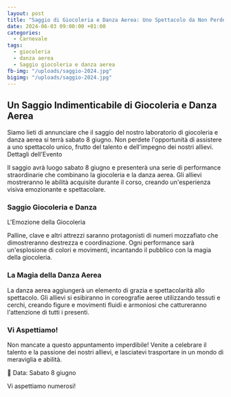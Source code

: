 ```yaml
---
layout: post
title: "Saggio di Giocoleria e Danza Aerea: Uno Spettacolo da Non Perdere"
date: 2024-06-03 09:00:00 +01:00
categories:
  - Carnevale
tags:
  - giocoleria
  - danza aerea
  - Saggio giocoleria e danza aerea
fb-img: "/uploads/saggio-2024.jpg"
bigimg: "/uploads/saggio-2024.jpg"
---
```


## Un Saggio Indimenticabile di Giocoleria e Danza Aerea

Siamo lieti di annunciare che il saggio del nostro laboratorio di giocoleria e danza aerea si terrà sabato 8 giugno. Non perdete l'opportunità di assistere a uno spettacolo unico, frutto del talento e dell'impegno dei nostri allievi.
Dettagli dell'Evento

Il saggio avrà luogo sabato 8 giugno e presenterà una serie di performance straordinarie che combinano la giocoleria e la danza aerea. Gli allievi mostreranno le abilità acquisite durante il corso, creando un'esperienza visiva emozionante e spettacolare.

### Saggio Giocoleria e Danza
L'Emozione della Giocoleria

Palline, clave e altri attrezzi saranno protagonisti di numeri mozzafiato che dimostreranno destrezza e coordinazione. Ogni performance sarà un'esplosione di colori e movimenti, incantando il pubblico con la magia della giocoleria.

### La Magia della Danza Aerea

La danza aerea aggiungerà un elemento di grazia e spettacolarità allo spettacolo. Gli allievi si esibiranno in coreografie aeree utilizzando tessuti e cerchi, creando figure e movimenti fluidi e armoniosi che cattureranno l'attenzione di tutti i presenti.

### Vi Aspettiamo!

Non mancate a questo appuntamento imperdibile! Venite a celebrare il talento e la passione dei nostri allievi, e lasciatevi trasportare in un mondo di meraviglia e abilità.

📅 Data: Sabato 8 giugno

Vi aspettiamo numerosi!
